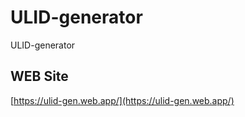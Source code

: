 # ULID-generator
ULID-generator

## WEB Site
[https://ulid-gen.web.app/](https://ulid-gen.web.app/)
